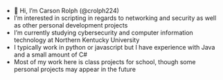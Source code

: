 - 👋 Hi, I’m Carson Rolph (@crolph224)
- I’m interested in scripting in regards to networking and security as well as other personal development projects
- I’m currently studying cybersecurity and computer information technology at Northern Kentucky University
- I typically work in python or javascript but I have experience with Java and a small amount of C#
- Most of my work here is class projects for school, though some personal projects may appear in the future

<!---
crolph224/crolph224 is a ✨ special ✨ repository because its `README.md` (this file) appears on your GitHub profile.
You can click the Preview link to take a look at your changes.
--->
